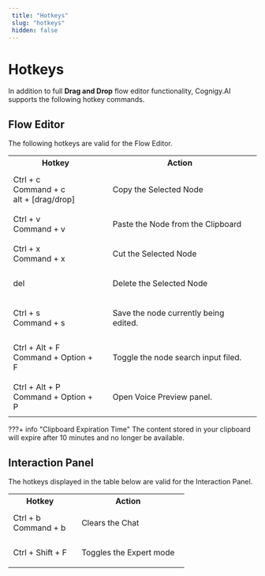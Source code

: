 ```yaml
---
 title: "Hotkeys" 
 slug: "hotkeys" 
 hidden: false 
---
```


# Hotkeys

In addition to full **Drag and Drop** flow editor functionality, Cognigy.AI supports the following hotkey commands.

## Flow Editor

<div class="divider"></div>

The following hotkeys are valid for the Flow Editor.

<table>
    <tr>
    <th>Hotkey</th>
    <th>Action</th> 
  </tr>
  <tr>
    <td class="type" style="vertical-align: middle; padding: 10px;">Ctrl + c </br>Command + c</br>alt + [drag/drop]</td>
    <td style="padding: 20px;">
      Copy the Selected Node
    </td>
  <tr>
    <td class="type" style="vertical-align: middle; padding: 10px;">Ctrl + v </br>Command + v</td>
    <td style="padding: 20px;">
      Paste the Node from the Clipboard
    </td>
  </tr>
  <tr>
    <td class="type" style="vertical-align: middle; padding: 10px;">Ctrl + x </br>Command + x</td>
    <td style="padding: 20px;">
      Cut the Selected Node
    </td>
  </tr>
  <tr>
    <td class="type" style="vertical-align: middle; padding: 10px;">del</td>
    <td style="padding: 20px;">
      Delete the Selected Node
    </td>
  </tr>
	<tr>
    <td class="type" style="vertical-align: middle; padding: 10px;">Ctrl + s </br>Command + s</td>
    <td style="padding: 20px;">
			Save the node currently being  edited.
    </td>
  </tr>
  <tr>
    <td class="type" style="vertical-align: middle; padding: 10px;">Ctrl + Alt + F </br>Command + Option + F</td>
    <td style="padding: 20px;">
			Toggle the node search input filed.
    </td>
  </tr>

  <tr>
    <td class="type" style="vertical-align: middle; padding: 10px;">Ctrl + Alt + P </br>Command + Option + P</td>
    <td style="padding: 20px;">
    		Open Voice Preview panel.
    </td>
  </tr>
</table>

???+ info "Clipboard Expiration Time"
The content stored in your clipboard will expire after 10 minutes and no longer be available.

## Interaction Panel

<div class="divider"></div>

The hotkeys displayed in the table below are valid for the Interaction Panel.

<table>
    <tr>
    <th>Hotkey</th>
    <th>Action</th> 
  </tr>
  <tr>
    <td class="type" style="vertical-align: middle; padding: 10px;">Ctrl + b </br>Command + b</td>
    <td style="padding: 20px;">
      Clears the Chat
    </td>
  </tr>
<tr>
    <td class="type" style="vertical-align: middle; padding: 10px;">Ctrl + Shift + F </td>
    <td style="padding: 20px;">
      Toggles the Expert mode
    </td>
  </tr>
</table>
